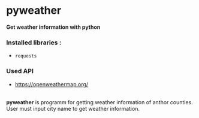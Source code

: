 # pyweather

__Get weather information with python__

<h3>Installed libraries :</h3> 

* `requests`

<h3>Used API</h3>

* https://openweathermap.org/

<br>
<b>pyweather</b> is programm for getting weather information of anthor counties. User must input city name to get weather information.
 


